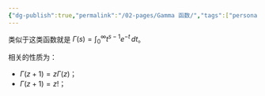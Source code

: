 ```yaml
---
{"dg-publish":true,"permalink":"/02-pages/Gamma 函数/","tags":["personal/blog","math/高等数学"]}
---
```


类似于这类函数就是 $\displaystyle \Gamma(s)=\int _{0}^{\infty} t^{s-1}e^{-t} \, dt$。

相关的性质为：
 - $\displaystyle \Gamma(z+1)=z\Gamma(z)$；
 - $\displaystyle \Gamma(z+1)=z!$；